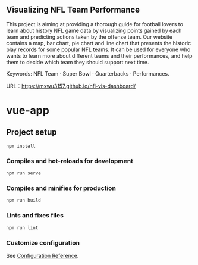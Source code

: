 ## Visualizing NFL Team Performance
This project is aiming at providing a thorough guide for football lovers to learn about history NFL game data by visualizing points gained by each team and predicting actions taken by the offense team. Our website contains a map, bar chart, pie chart and line chart that presents the historic play records for some popular NFL teams. It can be used for everyone who wants to learn more about different teams and their performances, and help them to decide which team they should support next time.

Keywords: NFL Team · Super Bowl · Quarterbacks · Performances.

URL：https://mxwu3157.github.io/nfl-vis-dashboard/


# vue-app

## Project setup
```
npm install
```

### Compiles and hot-reloads for development
```
npm run serve
```

### Compiles and minifies for production
```
npm run build
```

### Lints and fixes files
```
npm run lint
```

### Customize configuration
See [Configuration Reference](https://cli.vuejs.org/config/).
